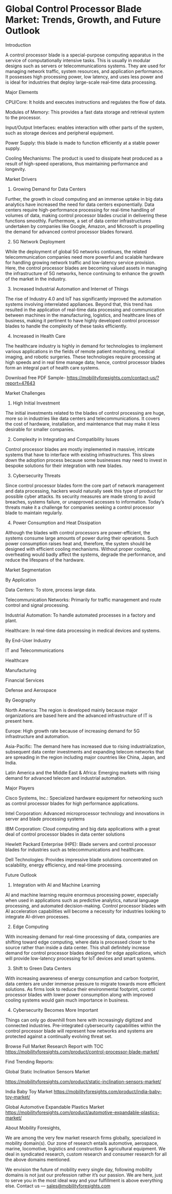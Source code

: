 # Global Control Processor Blade Market: Trends, Growth, and Future Outlook

Introduction

A control processor blade is a special-purpose computing apparatus in the service of computationally intensive tasks. This is usually in modular designs such as servers or telecommunications systems. They are used for managing network traffic, system resources, and application performance. It possesses high processing power, low latency, and uses less power and is ideal for industries that deploy large-scale real-time data processing.

Major Elements

CPU/Core: It holds and executes instructions and regulates the flow of data.

Modules of Memory: This provides a fast data storage and retrieval system to the processor.

Input/Output Interfaces: enables interaction with other parts of the system, such as storage devices and peripheral equipment.

Power Supply: this blade is made to function efficiently at a stable power supply.

Cooling Mechanisms: The product is used to dissipate heat produced as a result of high-speed operations, thus maintaining performance and longevity.

Market Drivers

1. Growing Demand for Data Centers

Further, the growth in cloud computing and an immense uptake in big data analytics have increased the need for data centers exponentially. Data centers require high-performance processing for real-time handling of volumes of data, making control processor blades crucial in delivering these functions smoothly. Furthermore, a set of data center infrastructures undertaken by companies like Google, Amazon, and Microsoft is propelling the demand for advanced control processor blades forward.

2. 5G Network Deployment

While the deployment of global 5G networks continues, the related telecommunication companies need more powerful and scalable hardware for handling growing network traffic and low-latency service provision. Here, the control processor blades are becoming valued assets in managing the infrastructure of 5G networks, hence continuing to enhance the growth of the market in the industry.

3. Increased Industrial Automation and Internet of Things

The rise of Industry 4.0 and IoT has significantly improved the automation systems involving interrelated appliances. Beyond that, this trend has resulted in the application of real-time data processing and communication between machines in the manufacturing, logistics, and healthcare lines of business, making it pertinent to have highly developed control processor blades to handle the complexity of these tasks efficiently.

4. Increased in Health Care

The healthcare industry is highly in demand for technologies to implement various applications in the fields of remote patient monitoring, medical imaging, and robotic surgeries. These technologies require processing at high speeds and in real time manage data; hence, control processor blades form an integral part of health care systems.

Download free PDF Sample- https://mobilityforesights.com/contact-us/?report=47643

Market Challenges

1. High Initial Investment

The initial investments related to the blades of control processing are huge, more so in industries like data centers and telecommunications. It covers the cost of hardware, installation, and maintenance that may make it less desirable for smaller companies.

2. Complexity in Integrating and Compatibility Issues

Control processor blades are mostly implemented in massive, intricate systems that have to interface with existing infrastructures. This slows down the adoption process because some businesses may need to invest in bespoke solutions for their integration with new blades.

3. Cybersecurity Threats

Since control processor blades form the core part of network management and data processing, hackers would naturally seek this type of product for possible cyber attacks. Its security measures are made strong to avoid breaches, systems failure, or unapproved accesses to information. Today’s threats make it a challenge for companies seeking a control processor blade to maintain regularly.

4. Power Consumption and Heat Dissipation

Although the blades with control processors are power-efficient, the systems consume large amounts of power during their operations. Such power consumption raises heat and, therefore, the system should be designed with efficient cooling mechanisms. Without proper cooling, overheating would badly affect the systems, degrade the performance, and reduce the lifespans of the hardware.

Market Segmentation

By Application

Data Centers: To store, process large data.

Telecommunication Networks: Primarily for traffic management and route control and signal processing.

Industrial Automation: To handle automated processes in a factory and plant.

Healthcare: In real-time data processing in medical devices and systems.

By End-User Industry

IT and Telecommunications

Healthcare

Manufacturing

Financial Services

Defense and Aerospace

By Geography

North America: The region is developed mainly because major organizations are based here and the advanced infrastructure of IT is present here.

Europe: High growth rate because of increasing demand for 5G infrastructure and automation.

Asia-Pacific: The demand here has increased due to rising industrialization, subsequent data center investments and expanding telecom networks that are spreading in the region including major countries like China, Japan, and India.

Latin America and the Middle East & Africa: Emerging markets with rising demand for advanced telecom and industrial automation.

Major Players

Cisco Systems, Inc.: Specialized hardware equipment for networking such as control processor blades for high performance applications.

Intel Corporation: Advanced microprocessor technology and innovations in server and blade processing systems

IBM Corporation: Cloud computing and big data applications with a great deal of control processor blades in data center solutions

Hewlett Packard Enterprise (HPE): Blade servers and control processor blades for industries such as telecommunications and healthcare.

Dell Technologies: Provides impressive blade solutions concentrated on scalability, energy efficiency, and real-time processing.

Future Outlook

1. Integration with AI and Machine Learning

AI and machine learning require enormous processing power, especially when used in applications such as predictive analytics, natural language processing, and automated decision-making. Control processor blades with AI acceleration capabilities will become a necessity for industries looking to integrate AI-driven processes.

2. Edge Computing

With increasing demand for real-time processing of data, companies are shifting toward edge computing, where data is processed closer to the source rather than inside a data center. This shall definitely increase demand for control processor blades designed for edge applications, which will provide low-latency processing for IoT devices and smart systems.

3. Shift to Green Data Centers

With increasing awareness of energy consumption and carbon footprint, data centers are under immense pressure to migrate towards more efficient solutions. As firms look to reduce their environmental footprint, control processor blades with lower power consumption along with improved cooling systems would gain much importance in business.

4. Cybersecurity Becomes More Important

Things can only go downhill from here with increasingly digitized and connected industries. Pre-integrated cybersecurity capabilities within the control processor blade will represent how networks and systems are protected against a continually evolving threat set.

Browse Full Market Research Report with TOC https://mobilityforesights.com/product/control-processor-blade-market/

Find Trending Reports:

Global Static Inclination Sensors Market

https://mobilityforesights.com/product/static-inclination-sensors-market/

India Baby Toy Market https://mobilityforesights.com/product/india-baby-toy-market/

Global Automotive Expandable Plastics Market https://mobilityforesights.com/product/automotive-expandable-plastics-market/

About Mobility Foresights,

We are among the very few market research firms globally, specialized in mobility domain(s). Our zone of research entails automotive, aerospace, marine, locomotive, logistics and construction & agricultural equipment. We deal in syndicated research, custom research and consumer research for all the above domains mentioned.

We envision the future of mobility every single day, following mobility domains is not just our profession rather it’s our passion. We are here, just to serve you in the most ideal way and your fulfillment is above everything else. Contact us — sales@mobilityforesights.com
